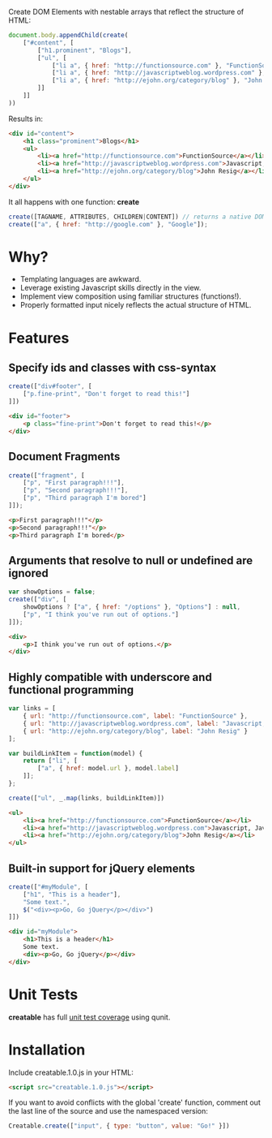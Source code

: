 Create DOM Elements with nestable arrays that reflect the structure of HTML:

```javascript
document.body.appendChild(create(
	["#content", [
		["h1.prominent", "Blogs"],
		["ul", [
			["li a", { href: "http://functionsource.com" }, "FunctionSource"],
			["li a", { href: "http://javascriptweblog.wordpress.com" }, "Javascript, Javascript"],
			["li a", { href: "http://ejohn.org/category/blog" }, "John Resig"]
		]]
	]]
))
```

Results in:

```html
<div id="content">
	<h1 class="prominent">Blogs</h1>
	<ul>
		<li><a href="http://functionsource.com">FunctionSource</a></li>
		<li><a href="http://javascriptweblog.wordpress.com">Javascript, Javascript</a></li>
		<li><a href="http://ejohn.org/category/blog">John Resig</a></li>
	</ul>
</div>
```

It all happens with one function: **create**

```javascript
create([TAGNAME, ATTRIBUTES, CHILDREN|CONTENT]) // returns a native DOM element
create(["a", { href: "http://google.com" }, "Google"]);
```

Why?
===========
* Templating languages are awkward.
* Leverage existing Javascript skills directly in the view.
* Implement view composition using familiar structures (functions!).
* Properly formatted input nicely reflects the actual structure of HTML.

Features
===========

Specify ids and classes with css-syntax
-----------

```javascript
create(["div#footer", [
	["p.fine-print", "Don't forget to read this!"]
]])
```

```html
<div id="footer">
	<p class="fine-print">Don't forget to read this!</p>
</div>
```

Document Fragments
-----------

```javascript
create(["fragment", [
	["p", "First paragraph!!!"],
	["p", "Second paragraph!!!"],
	["p", "Third paragraph I'm bored"]
]]);
```

```html
<p>First paragraph!!!"</p>
<p>Second paragraph!!!"</p>
<p>Third paragraph I'm bored</p>
```

Arguments that resolve to null or undefined are ignored
-----------

```javascript
var showOptions = false;
create(["div", [
	showOptions ? ["a", { href: "/options" }, "Options"] : null,
	["p", "I think you've run out of options."]
]]);
```

```html
<div>
	<p>I think you've run out of options.</p>
</div>
```

Highly compatible with underscore and functional programming
-----------

```javascript
var links = [
	{ url: "http://functionsource.com", label: "FunctionSource" },
	{ url: "http://javascriptweblog.wordpress.com", label: "Javascript, Javascript" },
	{ url: "http://ejohn.org/category/blog", label: "John Resig" }
];

var buildLinkItem = function(model) {
	return ["li", [
		["a", { href: model.url }, model.label]
	]];
};

create(["ul", _.map(links, buildLinkItem)])
```

```html
<ul>
	<li><a href="http://functionsource.com">FunctionSource</a></li>
	<li><a href="http://javascriptweblog.wordpress.com">Javascript, Javascript</a></li>
	<li><a href="http://ejohn.org/category/blog">John Resig</a></li>
</ul>
```

Built-in support for jQuery elements
-----------
```javascript
create(["#myModule", [
	["h1", "This is a header"],
	"Some text.",
	$("<div><p>Go, Go jQuery</p></div>")
]])
```

```html
<div id="myModule">
	<h1>This is a header</h1>
	Some text.
	<div><p>Go, Go jQuery</p></div>
</div>
```

Unit Tests
===========

**creatable** has full [unit test coverage](https://github.com/RaineOrShine/creatable/tree/master/test) using qunit.

Installation
===========

Include creatable.1.0.js in your HTML:

```html
<script src="creatable.1.0.js"></script>
```

If you want to avoid conflicts with the global 'create' function, comment out the last line of the source and use the namespaced version:

```javascript
Creatable.create(["input", { type: "button", value: "Go!" }])
```

